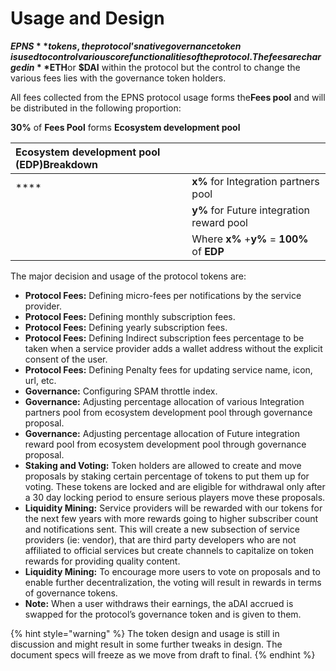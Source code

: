# Usage and Design

**$EPNS**​ tokens, the ​protocol’s native governance token​ is used to control various core functionalities of the protocol. The fees are charged in ​**$ETH**​ or **​$DAI** ​within the protocol but the control to change the various fees lies with the governance token holders.

All fees collected from the EPNS protocol usage forms the ​**Fees pool** ​and will be distributed in the following proportion:

**30%​** of **Fees Pool** forms **Ecosystem development pool**

| **Ecosystem development pool \(EDP\)​ Breakdown** |  |
| :--- | :--- |
| \*\*\*\* | **x%**​ for Integration partners pool |
|  | **y%**​ for Future integration reward pool |
|  | Where​ **x%**​ + **​y%**​ = ​**100%​** of **E​DP** |

The major decision and usage of the protocol tokens are:

* **Protocol Fees:** ​Defining micro-fees per notifications by the service provider.
* **Protocol Fees:** ​Defining monthly subscription fees.
* **Protocol Fees:** ​Defining yearly subscription fees.
* **Protocol Fees:** ​Defining Indirect subscription fees percentage to be taken when a service provider adds a wallet address without the explicit consent of the user.
* **Protocol Fees:​** Defining Penalty fees for updating service name, icon, url, etc.
* **Governance:** ​Configuring SPAM throttle index.
* **Governance:**​ Adjusting percentage allocation of various Integration partners pool from ecosystem development pool through governance proposal.
* **Governance:** ​Adjusting percentage allocation of Future integration reward pool from ecosystem development pool through governance proposal.
* **Staking and Voting:** ​Token holders are allowed to create and move proposals by staking certain percentage of tokens to put them up for voting. These tokens are locked and are eligible for withdrawal only after a 30 day locking period to ensure serious players move these proposals.
* **Liquidity Mining:​** Service providers will be rewarded with our tokens for the next few years with more rewards going to higher subscriber count and notifications sent. This will create a new subsection of service providers \(ie: vendor\), that are third party developers who are not affiliated to official services but create channels to capitalize on token rewards for providing quality content.
* **Liquidity Mining:** ​To encourage more users to vote on proposals and to enable further decentralization, the voting will result in rewards in terms of governance tokens.
* **Note:** ​When a user withdraws their earnings, the aDAI accrued is swapped for the protocol’s governance token and is given to them.

{% hint style="warning" %}
The token design and usage is still in discussion and might result in some further tweaks in design. The document specs will freeze as we move from draft to final.
{% endhint %}

